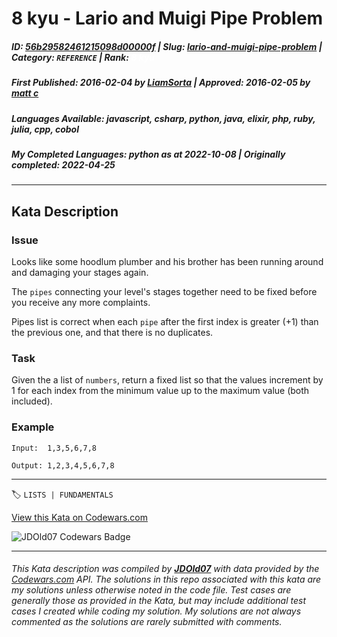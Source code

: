 # 8 kyu - Lario and Muigi Pipe Problem

##### **ID**: [56b29582461215098d00000f](https://www.codewars.com/kata/56b29582461215098d00000f) | **Slug**: [lario-and-muigi-pipe-problem](https://www.codewars.com/kata/56b29582461215098d00000f) | **Category**: `REFERENCE` | **Rank**: <span style="color:white">8 kyu</span>

##### **First Published**: 2016-02-04 ***by*** [LiamSorta](https://www.codewars.com/users/LiamSorta) | **Approved**: 2016-02-05 ***by*** [matt c](https://www.codewars.com/users/matt%20c)

##### **Languages Available**: javascript, csharp, python, java, elixir, php, ruby, julia, cpp, cobol

##### **My Completed Languages**: python ***as at*** 2022-10-08 | **Originally completed**: 2022-04-25

---

## Kata Description


### Issue



Looks like some hoodlum plumber and his brother has been running around and damaging your stages again.



The `pipes` connecting your level's stages together need to be fixed before you receive any more complaints.



Pipes list is correct when each `pipe` after the first index is greater (+1) than the previous one, and that there is no duplicates. 



### Task



Given the a list of `numbers`, return a fixed list so that the values increment by 1 for each index from the minimum value up to the maximum value (both included). 

  

### Example



`Input:  1,3,5,6,7,8`

`Output: 1,2,3,4,5,6,7,8`

---


🏷 `LISTS | FUNDAMENTALS`


[View this Kata on Codewars.com](https://www.codewars.com/kata/56b29582461215098d00000f)

![](https://www.codewars.com/users/jdold07/badges/large "JDOld07 Codewars Badge")

---

###### *This Kata description was compiled by [**JDOld07**](https://tpstech.dev) with data provided by the [Codewars.com](https://www.codewars.com) API.  The solutions in this repo associated with this kata are my solutions unless otherwise noted in the code file.  Test cases are generally those as provided in the Kata, but may include additional test cases I created while coding my solution.  My solutions are not always commented as the solutions are rarely submitted with comments.*
